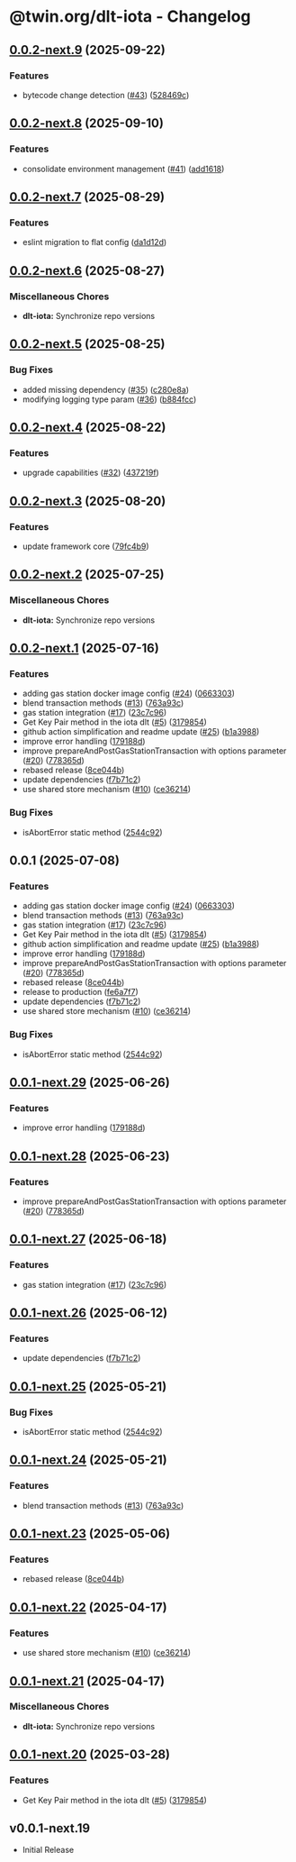 # @twin.org/dlt-iota - Changelog

## [0.0.2-next.9](https://github.com/twinfoundation/dlt/compare/dlt-iota-v0.0.2-next.8...dlt-iota-v0.0.2-next.9) (2025-09-22)


### Features

* bytecode change detection ([#43](https://github.com/twinfoundation/dlt/issues/43)) ([528469c](https://github.com/twinfoundation/dlt/commit/528469c1e4f032c6a936a9724a692abe403d92f6))

## [0.0.2-next.8](https://github.com/twinfoundation/dlt/compare/dlt-iota-v0.0.2-next.7...dlt-iota-v0.0.2-next.8) (2025-09-10)


### Features

* consolidate environment management ([#41](https://github.com/twinfoundation/dlt/issues/41)) ([add1618](https://github.com/twinfoundation/dlt/commit/add161828e5dc42880fb0a5f9d3e61e611cf92bb))

## [0.0.2-next.7](https://github.com/twinfoundation/dlt/compare/dlt-iota-v0.0.2-next.6...dlt-iota-v0.0.2-next.7) (2025-08-29)


### Features

* eslint migration to flat config ([da1d12d](https://github.com/twinfoundation/dlt/commit/da1d12dcf5b24e7ba6204f540c27de191bca098e))

## [0.0.2-next.6](https://github.com/twinfoundation/dlt/compare/dlt-iota-v0.0.2-next.5...dlt-iota-v0.0.2-next.6) (2025-08-27)


### Miscellaneous Chores

* **dlt-iota:** Synchronize repo versions

## [0.0.2-next.5](https://github.com/twinfoundation/dlt/compare/dlt-iota-v0.0.2-next.4...dlt-iota-v0.0.2-next.5) (2025-08-25)


### Bug Fixes

* added missing dependency ([#35](https://github.com/twinfoundation/dlt/issues/35)) ([c280e8a](https://github.com/twinfoundation/dlt/commit/c280e8aba583a957f89929dbe5105352e59c4c3f))
* modifying logging type param ([#36](https://github.com/twinfoundation/dlt/issues/36)) ([b884fcc](https://github.com/twinfoundation/dlt/commit/b884fccef5bea5c6818cf8bfa8af197d3622cac6))

## [0.0.2-next.4](https://github.com/twinfoundation/dlt/compare/dlt-iota-v0.0.2-next.3...dlt-iota-v0.0.2-next.4) (2025-08-22)


### Features

* upgrade capabilities ([#32](https://github.com/twinfoundation/dlt/issues/32)) ([437219f](https://github.com/twinfoundation/dlt/commit/437219f0f784ec38353c01e1c8ce6bfba3b1b530))

## [0.0.2-next.3](https://github.com/twinfoundation/dlt/compare/dlt-iota-v0.0.2-next.2...dlt-iota-v0.0.2-next.3) (2025-08-20)


### Features

* update framework core ([79fc4b9](https://github.com/twinfoundation/dlt/commit/79fc4b961bd755437cad98d733ca9e25476bc03f))

## [0.0.2-next.2](https://github.com/twinfoundation/dlt/compare/dlt-iota-v0.0.2-next.1...dlt-iota-v0.0.2-next.2) (2025-07-25)


### Miscellaneous Chores

* **dlt-iota:** Synchronize repo versions

## [0.0.2-next.1](https://github.com/twinfoundation/dlt/compare/dlt-iota-v0.0.2-next.0...dlt-iota-v0.0.2-next.1) (2025-07-16)


### Features

* adding gas station docker image config ([#24](https://github.com/twinfoundation/dlt/issues/24)) ([0663303](https://github.com/twinfoundation/dlt/commit/06633039598ccfe5b1cf0d72332327fc151dc5c9))
* blend transaction methods ([#13](https://github.com/twinfoundation/dlt/issues/13)) ([763a93c](https://github.com/twinfoundation/dlt/commit/763a93cf30eaa3872ac56fa9cef512d58cdb0208))
* gas station integration ([#17](https://github.com/twinfoundation/dlt/issues/17)) ([23c7c96](https://github.com/twinfoundation/dlt/commit/23c7c96858dd6a91d01306983080e1eb8860115a))
* Get Key Pair method in the iota dlt ([#5](https://github.com/twinfoundation/dlt/issues/5)) ([3179854](https://github.com/twinfoundation/dlt/commit/31798540b9b8be68079ba1696b29a11c84c40fa5))
* github action simplification and readme update ([#25](https://github.com/twinfoundation/dlt/issues/25)) ([b1a3988](https://github.com/twinfoundation/dlt/commit/b1a3988fd5e8b4bef31208a2da6d0d5fff13758d))
* improve error handling ([179188d](https://github.com/twinfoundation/dlt/commit/179188dce9bbc6add5f537cb83e50cac817e5cf9))
* improve prepareAndPostGasStationTransaction with options parameter ([#20](https://github.com/twinfoundation/dlt/issues/20)) ([778365d](https://github.com/twinfoundation/dlt/commit/778365d535965fb67583db93d9611bfbb944b64d))
* rebased release ([8ce044b](https://github.com/twinfoundation/dlt/commit/8ce044b93a596415852b1f7b75c3e315fe2c6b6f))
* update dependencies ([f7b71c2](https://github.com/twinfoundation/dlt/commit/f7b71c24274b71e2d37c26c4a7e5e6d9df1dc9b7))
* use shared store mechanism ([#10](https://github.com/twinfoundation/dlt/issues/10)) ([ce36214](https://github.com/twinfoundation/dlt/commit/ce36214577f02cbb9642f831cb2c21335c31cc9a))


### Bug Fixes

* isAbortError static method ([2544c92](https://github.com/twinfoundation/dlt/commit/2544c926a5f0c4505e9f2c23d4380ced368f8470))

## 0.0.1 (2025-07-08)


### Features

* adding gas station docker image config ([#24](https://github.com/twinfoundation/dlt/issues/24)) ([0663303](https://github.com/twinfoundation/dlt/commit/06633039598ccfe5b1cf0d72332327fc151dc5c9))
* blend transaction methods ([#13](https://github.com/twinfoundation/dlt/issues/13)) ([763a93c](https://github.com/twinfoundation/dlt/commit/763a93cf30eaa3872ac56fa9cef512d58cdb0208))
* gas station integration ([#17](https://github.com/twinfoundation/dlt/issues/17)) ([23c7c96](https://github.com/twinfoundation/dlt/commit/23c7c96858dd6a91d01306983080e1eb8860115a))
* Get Key Pair method in the iota dlt ([#5](https://github.com/twinfoundation/dlt/issues/5)) ([3179854](https://github.com/twinfoundation/dlt/commit/31798540b9b8be68079ba1696b29a11c84c40fa5))
* github action simplification and readme update ([#25](https://github.com/twinfoundation/dlt/issues/25)) ([b1a3988](https://github.com/twinfoundation/dlt/commit/b1a3988fd5e8b4bef31208a2da6d0d5fff13758d))
* improve error handling ([179188d](https://github.com/twinfoundation/dlt/commit/179188dce9bbc6add5f537cb83e50cac817e5cf9))
* improve prepareAndPostGasStationTransaction with options parameter ([#20](https://github.com/twinfoundation/dlt/issues/20)) ([778365d](https://github.com/twinfoundation/dlt/commit/778365d535965fb67583db93d9611bfbb944b64d))
* rebased release ([8ce044b](https://github.com/twinfoundation/dlt/commit/8ce044b93a596415852b1f7b75c3e315fe2c6b6f))
* release to production ([fe6a7f7](https://github.com/twinfoundation/dlt/commit/fe6a7f751138ea92ac22c70438261b0cea6fb238))
* update dependencies ([f7b71c2](https://github.com/twinfoundation/dlt/commit/f7b71c24274b71e2d37c26c4a7e5e6d9df1dc9b7))
* use shared store mechanism ([#10](https://github.com/twinfoundation/dlt/issues/10)) ([ce36214](https://github.com/twinfoundation/dlt/commit/ce36214577f02cbb9642f831cb2c21335c31cc9a))


### Bug Fixes

* isAbortError static method ([2544c92](https://github.com/twinfoundation/dlt/commit/2544c926a5f0c4505e9f2c23d4380ced368f8470))

## [0.0.1-next.29](https://github.com/twinfoundation/dlt/compare/dlt-iota-v0.0.1-next.28...dlt-iota-v0.0.1-next.29) (2025-06-26)


### Features

* improve error handling ([179188d](https://github.com/twinfoundation/dlt/commit/179188dce9bbc6add5f537cb83e50cac817e5cf9))

## [0.0.1-next.28](https://github.com/twinfoundation/dlt/compare/dlt-iota-v0.0.1-next.27...dlt-iota-v0.0.1-next.28) (2025-06-23)


### Features

* improve prepareAndPostGasStationTransaction with options parameter ([#20](https://github.com/twinfoundation/dlt/issues/20)) ([778365d](https://github.com/twinfoundation/dlt/commit/778365d535965fb67583db93d9611bfbb944b64d))

## [0.0.1-next.27](https://github.com/twinfoundation/dlt/compare/dlt-iota-v0.0.1-next.26...dlt-iota-v0.0.1-next.27) (2025-06-18)


### Features

* gas station integration ([#17](https://github.com/twinfoundation/dlt/issues/17)) ([23c7c96](https://github.com/twinfoundation/dlt/commit/23c7c96858dd6a91d01306983080e1eb8860115a))

## [0.0.1-next.26](https://github.com/twinfoundation/dlt/compare/dlt-iota-v0.0.1-next.25...dlt-iota-v0.0.1-next.26) (2025-06-12)


### Features

* update dependencies ([f7b71c2](https://github.com/twinfoundation/dlt/commit/f7b71c24274b71e2d37c26c4a7e5e6d9df1dc9b7))

## [0.0.1-next.25](https://github.com/twinfoundation/dlt/compare/dlt-iota-v0.0.1-next.24...dlt-iota-v0.0.1-next.25) (2025-05-21)


### Bug Fixes

* isAbortError static method ([2544c92](https://github.com/twinfoundation/dlt/commit/2544c926a5f0c4505e9f2c23d4380ced368f8470))

## [0.0.1-next.24](https://github.com/twinfoundation/dlt/compare/dlt-iota-v0.0.1-next.23...dlt-iota-v0.0.1-next.24) (2025-05-21)


### Features

* blend transaction methods ([#13](https://github.com/twinfoundation/dlt/issues/13)) ([763a93c](https://github.com/twinfoundation/dlt/commit/763a93cf30eaa3872ac56fa9cef512d58cdb0208))

## [0.0.1-next.23](https://github.com/twinfoundation/dlt/compare/dlt-iota-v0.0.1-next.22...dlt-iota-v0.0.1-next.23) (2025-05-06)


### Features

* rebased release ([8ce044b](https://github.com/twinfoundation/dlt/commit/8ce044b93a596415852b1f7b75c3e315fe2c6b6f))

## [0.0.1-next.22](https://github.com/twinfoundation/dlt/compare/dlt-iota-v0.0.1-next.21...dlt-iota-v0.0.1-next.22) (2025-04-17)


### Features

* use shared store mechanism ([#10](https://github.com/twinfoundation/dlt/issues/10)) ([ce36214](https://github.com/twinfoundation/dlt/commit/ce36214577f02cbb9642f831cb2c21335c31cc9a))

## [0.0.1-next.21](https://github.com/twinfoundation/dlt/compare/dlt-iota-v0.0.1-next.20...dlt-iota-v0.0.1-next.21) (2025-04-17)


### Miscellaneous Chores

* **dlt-iota:** Synchronize repo versions

## [0.0.1-next.20](https://github.com/twinfoundation/dlt/compare/dlt-iota-v0.0.1-next.19...dlt-iota-v0.0.1-next.20) (2025-03-28)


### Features

* Get Key Pair method in the iota dlt ([#5](https://github.com/twinfoundation/dlt/issues/5)) ([3179854](https://github.com/twinfoundation/dlt/commit/31798540b9b8be68079ba1696b29a11c84c40fa5))

## v0.0.1-next.19

- Initial Release
